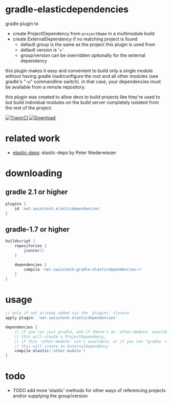 gradle-elasticdependencies
==========================

gradle plugin to

* create ProjectDependency from `projectName` in a multimodule build
* create ExternalDependency if no matching project is found
  * default group is the same as the project this plugin is used from
  * default version is '+'
  * group/version can be overridden optionally for the external dependency

this plugin makes it easy and convenient to build only a single module without
having gradle load/configure the root and all other modules (see gradle's "-u"
commandline switch). in that case, your dependencies must be available from a
remote repository.

this plugin was created to allow devs to build projects like they're used to
but build individual modules on the build server completely isolated from the
rest of the project.

[ ![TravicCI](https://travis-ci.org/stackmagic/gradle-elasticdependencies.svg?branch=master) ](https://travis-ci.org/stackmagic/gradle-elasticdependencies)
[ ![Download](https://api.bintray.com/packages/stackmagic/maven/gradle-elasticdependencies/images/download.svg) ](https://bintray.com/stackmagic/maven/gradle-elasticdependencies/_latestVersion)

related work
============

* [elastic-deps](https://github.com/pniederw/elastic-deps): elastic-deps by Peter Niederwieser

downloading
===========

gradle 2.1 or higher
--------------------

```groovy
plugins {
	id 'net.swisstech.elasticdependencies'
}
```

gradle-1.7 or higher
--------------------

```groovy
buildscript {
    repositories {
        jcenter()
    }

    dependencies {
        compile 'net.swisstech:gradle-elasticdependencies:+'
    }
}
```

usage
=====

```groovy
// only if not already added via the 'plugins' closure
apply plugin: 'net.swisstech.elasticdependencies'

dependencies {
    // if you run just gradle, and if there's an 'other-module' available,
    // this will create a ProjectDependency.
    // if this 'other-module' isn't available, or if you run "gradle -u"
    // this will create an ExternalDependency
    compile elastic('other-module')
}
```

todo
====

* TODO add more 'elastic' methods for other ways of referencing projects and/or supplying the group/version
